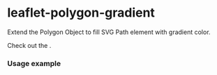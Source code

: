 leaflet-polygon-gradient
===========================

Extend the Polygon Object to fill SVG Path element with gradient color.

Check out the []().

### Usage example

```javascript



```

